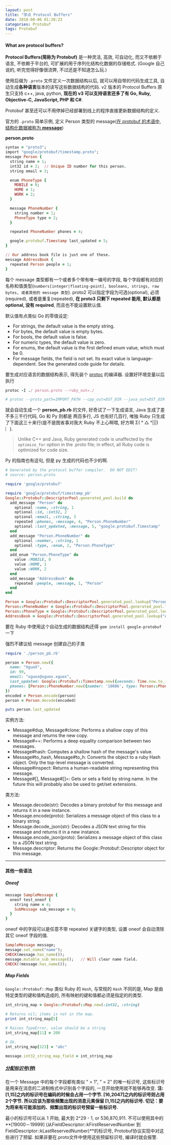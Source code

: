 ```yaml
---
layout: post
title: "学点 Protocol Buffers"
date: 2018-08-06 01:20:23
categories: Protobuf
tags: Protobuf
---
```


#### What are protocol buffers?

**Protocol Buffers(简称为 Protobuf)** 是一种灵活, 高效, 可自动化, 而又不依赖于语言, 不依赖于平台的, 可扩展的用于序列化结构化数据的存储格式.
(Google 自己说的, 听完觉得好像很流弊,  不过还是不知道怎么玩.)

使用后缀为 `.proto` 文件定义一次数据结构以后, 就可以用自带的代码生成工具, 自动生成**各种语言**版本的读写这些数据结构的代码. v2 版本的 Protocol Buffers 原生只支持 c++, java, python, **现在的 v3 可以支持语言还多了有 Go, Ruby, Objective-C, JavaScript, PHP 和 C#**.

Protobuf 甚至还可以不用停掉已经部署到线上的程序直接更新数据结构的定义.

<!--more-->

官方的 `.proto` 简单示例,  定义 Person 类型的 message([在 protobuf 的术语中, 结构化数据被称为 **message**](https://www.ibm.com/developerworks/cn/linux/l-cn-gpb/index.html))

**person.proto**

```ruby
syntax = "proto3";
import "google/protobuf/timestamp.proto";
message Person {
  string name = 1;
  int32 id = 2;  // Unique ID number for this person.
  string email = 3;

  enum PhoneType {
    MOBILE = 0;
    HOME = 1;
    WORK = 2;
  }

  message PhoneNumber {
    string number = 1;
    PhoneType type = 2;
  }

  repeated PhoneNumber phones = 4;

  google.protobuf.Timestamp last_updated = 5;
}

// Our address book file is just one of these.
message AddressBook {
  repeated Person people = 1;
}
```

每个 message 类型都有一个或者多个带有唯一编号的字段, 每个字段都有对应的名称和值类型(`numbers[integer|floating-point], booleans, strings, raw bytes, 或者其他的 message 类型`). proto2 可以指定字段为可选(optional), 必须(required), 或者是重复(repeated), **在 proto3 只剩下 repeated 能用, 默认都是  optional, 没有 required**, 而且也不能设置默认值.

默认值有点类似 Go 的零值设定:

- For strings, the default value is the empty string.
- For bytes, the default value is empty bytes.
- For bools, the default value is false.
- For numeric types, the default value is zero.
- For enums, the default value is the first defined enum value, which must be 0.
- For message fields, the field is not set. Its exact value is language-dependent. See the generated code guide for details.

要生成对应语言的数据结构表示, 得先装个 [protoc](https://github.com/google/protobuf/releases) 的编译器. 设置好环境变量以后执行

```ruby
protoc -I ./ person.proto --ruby_out=./

# protoc --proto_path=IMPORT_PATH --cpp_out=DST_DIR --java_out=DST_DIR --python_out=DST_DIR --go_out=DST_DIR --ruby_out=DST_DIR --objc_out=DST_DIR --csharp_out=DST_DIR path/to/file.proto

```

就会自动生成一个 **person_pb.rb** 的文件, 好奇试了一下生成语言, Java 生成了差不多三千行代码, Go 和 Py 则都是 两百多行, JS 也有好几百行, 唯独 Ruby 只生成了下面这三十来行(是不是图省事对我大 Ruby 不上心啊喂, 好方啊 Σ( ° △ °|||)︴).

> Unlike C++ and Java, Ruby generated code is unaffected by the `optimize_for` option in the .proto file; in effect, all Ruby code is optimized for code size.

Py 的指南也有这句, 但是 py 生成的代码也不少的啊.

```ruby
# Generated by the protocol buffer compiler.  DO NOT EDIT!
# source: person.proto

require 'google/protobuf'

require 'google/protobuf/timestamp_pb'
Google::Protobuf::DescriptorPool.generated_pool.build do
  add_message "Person" do
    optional :name, :string, 1
    optional :id, :int32, 2
    optional :email, :string, 3
    repeated :phones, :message, 4, "Person.PhoneNumber"
    optional :last_updated, :message, 5, "google.protobuf.Timestamp"
  end
  add_message "Person.PhoneNumber" do
    optional :number, :string, 1
    optional :type, :enum, 2, "Person.PhoneType"
  end
  add_enum "Person.PhoneType" do
    value :MOBILE, 0
    value :HOME, 1
    value :WORK, 2
  end
  add_message "AddressBook" do
    repeated :people, :message, 1, "Person"
  end
end

Person = Google::Protobuf::DescriptorPool.generated_pool.lookup("Person").msgclass
Person::PhoneNumber = Google::Protobuf::DescriptorPool.generated_pool.lookup("Person.PhoneNumber").msgclass
Person::PhoneType = Google::Protobuf::DescriptorPool.generated_pool.lookup("Person.PhoneType").enummodule
AddressBook = Google::Protobuf::DescriptorPool.generated_pool.lookup("AddressBook").msgclass


```


要在 Ruby 中使用这个自动生成的数据结构还得 `gem install google-protobuf` 一下

强烈不建议给 message 创建自己的子类

```ruby
require './person_pb.rb'

person = Person.new({
  name: "XguoX",
  id: 99,
  email: "xguox@xguox.xguox",
  last_updated: Google::Protobuf::Timestamp.new({seconds: Time.now.to_i, nanos: 0}),
  phones: [Person::PhoneNumber.new({number: '10086', type: Person::PhoneType::MOBILE})]
})
encoded = Person.encode(person)
person = Person.decode(encoded)

puts person.last_updated
```

实例方法:

- Message#dup, Message#clone: Performs a shallow copy of this message and returns the new copy.
- Message#==: Performs a deep equality comparison between two messages.
- Message#hash: Computes a shallow hash of the message's value.
- Message#to_hash, Message#to_h: Converts the object to a ruby Hash object. Only the top-level message is converted.
- Message#inspect: Returns a human-readable string representing this message.
- Message#[], Message#[]=: Gets or sets a field by string name. In the future this will probably also be used to get/set extensions.

类方法:

- Message.decode(str): Decodes a binary protobuf for this message and returns it in a new instance.
- Message.encode(proto): Serializes a message object of this class to a binary string.
- Message.decode_json(str): Decodes a JSON text string for this message and returns it in a new instance.
- Message.encode_json(proto): Serializes a message object of this class to a JSON text string.
- Message.descriptor: Returns the Google::Protobuf::Descriptor object for this message.

----------------

#### 其他一些语法

##### Oneof
```ruby
message SampleMessage {
  oneof test_oneof {
    string name = 4;
    SubMessage sub_message = 9;
  }
}
```

oneof 中的字段可以是任意不带 repeated 关键字的类型, 设置 oneof 会自动清除其它 oneof 字段的值.

```ruby
SampleMessage message;
message.set_name("name");
CHECK(message.has_name());
message.mutable_sub_message();   // Will clear name field.
CHECK(!message.has_name());
```

##### Map Fields

`Google::Protobuf::Map` 类似 Ruby 的 `Hash`, 与常规的 `Hash` 不同的是, Map 是由特定类型的键和值构造成的, 所有映射的键和值都必须是指定的的类型.

```ruby
int_string_map = Google::Protobuf::Map.new(:int32, :string)

# Returns nil; items is not in the map.
print int_string_map[5]

# Raises TypeError, value should be a string
int_string_map[11] = 200

# Ok.
int_string_map[123] = "abc"

message.int32_string_map_field = int_string_map
```

##### [分配标识号(转)](https://blog.csdn.net/u011518120/article/details/54604615#AssigningTags)

在一个 Message 中的每个字段都有类似 " = 1", " = 2" 的唯一标识号, 这些标识号是用来在消息的二进制格式中识别各个字段的, 一旦开始使用就不能够再改变. **注: [1,15]之内的标识号在编码的时候会占用一个字节. [16,2047]之内的标识号则占用2个字节. 所以应该为那些频繁出现的消息元素保留 [1,15]之内的标识号. 切记：要为将来有可能添加的、频繁出现的标识号预留一些标识号.**

最小的标识号可以从 1 开始, 最大到 2^29 - 1, or 536,870,911. 不可以使用其中的**[19000－19999] (从FieldDescriptor::kFirstReservedNumber 到 FieldDescriptor::kLastReservedNumber)**的标识号, Protobuf协议实现中对这些进行了预留. 如果非要在.proto文件中使用这些预留标识号, 编译时就会报警.
